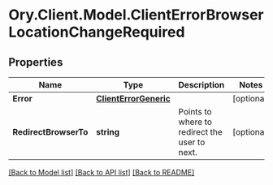 # Ory.Client.Model.ClientErrorBrowserLocationChangeRequired

## Properties

Name | Type | Description | Notes
------------ | ------------- | ------------- | -------------
**Error** | [**ClientErrorGeneric**](ClientErrorGeneric.md) |  | [optional] 
**RedirectBrowserTo** | **string** | Points to where to redirect the user to next. | [optional] 

[[Back to Model list]](../README.md#documentation-for-models) [[Back to API list]](../README.md#documentation-for-api-endpoints) [[Back to README]](../README.md)

